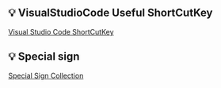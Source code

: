 ## 💡 VisualStudioCode Useful ShortCutKey
  [Visual Studio Code ShortCutKey](https://github.com/joyful-bombo/fastcampus_frontend/blob/main/Chapter%2001/UsefulShortcutKey.md)
## 💡 Special sign
  [Special Sign Collection](https://github.com/joyful-bombo/fastcampus_frontend/blob/main/Chapter%2001/SpecialSign.md)
